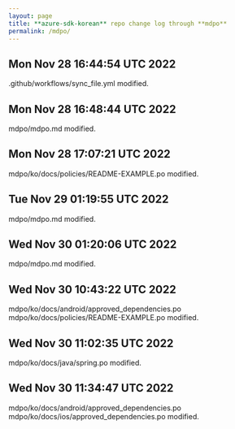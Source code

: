 ```yaml
---
layout: page
title: **azure-sdk-korean** repo change log through **mdpo**
permalink: /mdpo/
---
```


Mon Nov 28 16:44:54 UTC 2022
----------
.github/workflows/sync_file.yml
modified.

Mon Nov 28 16:48:44 UTC 2022
----------
mdpo/mdpo.md
modified.

Mon Nov 28 17:07:21 UTC 2022
----------
mdpo/ko/docs/policies/README-EXAMPLE.po
modified.

Tue Nov 29 01:19:55 UTC 2022
----------
mdpo/mdpo.md
modified.

Wed Nov 30 01:20:06 UTC 2022
----------
mdpo/mdpo.md
modified.

Wed Nov 30 10:43:22 UTC 2022
----------
mdpo/ko/docs/android/approved_dependencies.po
mdpo/ko/docs/policies/README-EXAMPLE.po
modified.

Wed Nov 30 11:02:35 UTC 2022
----------
mdpo/ko/docs/java/spring.po
modified.

Wed Nov 30 11:34:47 UTC 2022
----------
mdpo/ko/docs/android/approved_dependencies.po
mdpo/ko/docs/ios/approved_dependencies.po
modified.

